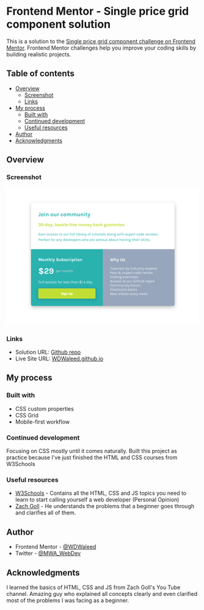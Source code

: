# Frontend Mentor - Single price grid component solution

This is a solution to the [Single price grid component challenge on Frontend Mentor](https://www.frontendmentor.io/challenges/single-price-grid-component-5ce41129d0ff452fec5abbbc). Frontend Mentor challenges help you improve your coding skills by building realistic projects. 

## Table of contents

- [Overview](#overview)
  - [Screenshot](#screenshot)
  - [Links](#links)
- [My process](#my-process)
  - [Built with](#built-with)
  - [Continued development](#continued-development)
  - [Useful resources](#useful-resources)
- [Author](#author)
- [Acknowledgments](#acknowledgments)


## Overview
### Screenshot

![Pricing Card Challenge](https://github.com/WDWaleed/Frontend-Mentor-Single-Price-Grid-component/blob/main/Screenshot%20Frontend%20Mentor%20Pricing%20Card%20Challenge%202023-06-29%20at%2009-21-00.png)


### Links

- Solution URL: [Github repo](https://github.com/WDWaleed/Frontend-Mentor-Single-Price-Grid-component)
- Live Site URL: [WDWaleed.github.io](https://wdwaleed.github.io/Frontend-Mentor-Single-Price-Grid-component/)

## My process

### Built with

- CSS custom properties
- CSS Grid
- Mobile-first workflow

### Continued development

Focusing on CSS mostly until it comes naturally. Built this project as practice because I've just finished the HTML and CSS courses from W3Schools

### Useful resources

- [W3Schools](https://www.example.com) - Contains all the HTML, CSS and JS topics you need to learn to start calling yourself a web developer (Personal Opinion)
- [Zach Goll](https://www.example.com) - He understands the problems that a beginner goes through and clarifies all of them.


## Author

- Frontend Mentor - [@WDWaleed](https://www.frontendmentor.io/profile/WDWaleed)
- Twitter - [@MWA_WebDev](https://twitter.com/MWA_WebDev)

## Acknowledgments

I learned the basics of HTML, CSS and JS from Zach Goll's You Tube channel. Amazing guy who explained all concepts clearly and even clarified most of the problems I was facing as a beginner.
